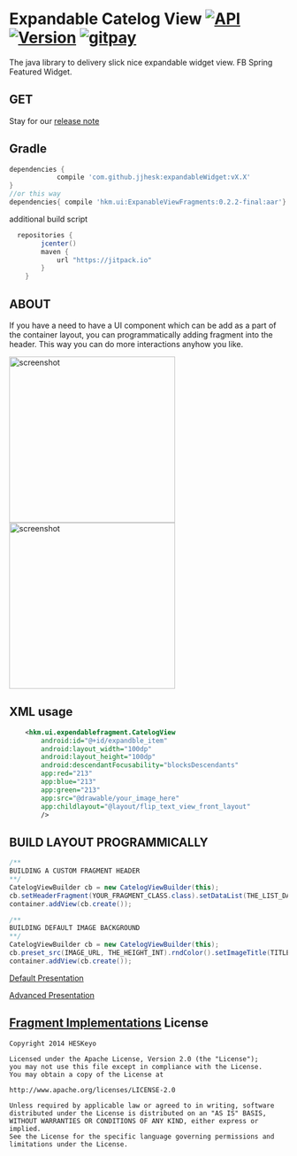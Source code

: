 Expandable Catelog View [![API](https://img.shields.io/badge/API-17%2B-brightgreen.svg?style=flat)](https://android-arsenal.com/api?level=17)[![Version](https://img.shields.io/github/tag/jjhesk/expandableWidget.svg?label=maven)](https://jitpack.io/#jjhesk/expandableWidget/v0.2) [![gitpay](http://fc07.deviantart.net/fs70/f/2012/336/f/9/little_pixel_heart_by_tiny_bear-d5mtwiu.gif)](https://gratipay.com/jjhesk/)
========
The java library to delivery slick nice expandable widget view. FB Spring Featured Widget.

GET
------
Stay for our [release note](https://github.com/jjhesk/expandableWidget/releases)

Gradle
------

```gradle
dependencies {
	        compile 'com.github.jjhesk:expandableWidget:vX.X'
}
//or this way
dependencies{ compile 'hkm.ui:ExpanableViewFragments:0.2.2-final:aar'}
```
additional build script
```gradle
  repositories {
        jcenter()
        maven {
            url "https://jitpack.io"
        }
    }
```

ABOUT
------
If you have a need to have a UI component which can be add as a part of the container layout, you can programmatically adding fragment into the header. This way you can do more interactions anyhow you like.

<img src="https://raw.github.com/jjhesk/expandableWidget/master/art/device-2015-03-02-101454.png" alt="screenshot" width="300px" height="auto" />
<img src="https://raw.github.com/jjhesk/expandableWidget/master/art/device-view.png" alt="screenshot" width="300px" height="auto" />

XML usage
------

```xml
    <hkm.ui.expendablefragment.CatelogView
        android:id="@+id/expandble_item"
        android:layout_width="100dp"
        android:layout_height="100dp"
        android:descendantFocusability="blocksDescendants"
        app:red="213"
        app:blue="213"
        app:green="213"
        app:src="@drawable/your_image_here"
        app:childlayout="@layout/flip_text_view_front_layout"
        />
```

BUILD LAYOUT PROGRAMMICALLY
------


```java
/**
BUILDING A CUSTOM FRAGMENT HEADER
**/
CatelogViewBuilder cb = new CatelogViewBuilder(this);
cb.setHeaderFragment(YOUR_FRAGMENT_CLASS.class).setDataList(THE_LIST_DATA_BINDING).setFragmentHeight(RES_ID_OF_DIMENSION);
container.addView(cb.create());

/**
BUILDING DEFAULT IMAGE BACKGROUND
**/
CatelogViewBuilder cb = new CatelogViewBuilder(this);
cb.preset_src(IMAGE_URL, THE_HEIGHT_INT).rndColor().setImageTitle(TITLE_STRING).setDataList(bb);
container.addView(cb.create());
```

[Default Presentation](https://github.com/jjhesk/expandableWidget/wiki#default-sample-code)

[Advanced Presentation](https://github.com/jjhesk/expandableWidget/wiki#advanced-sample-code)

[Fragment Implementations](https://github.com/jjhesk/expandableWidget/wiki#advanced-sample-code)
License
----------

```
Copyright 2014 HESKeyo

Licensed under the Apache License, Version 2.0 (the "License");
you may not use this file except in compliance with the License.
You may obtain a copy of the License at

http://www.apache.org/licenses/LICENSE-2.0

Unless required by applicable law or agreed to in writing, software
distributed under the License is distributed on an "AS IS" BASIS,
WITHOUT WARRANTIES OR CONDITIONS OF ANY KIND, either express or implied.
See the License for the specific language governing permissions and
limitations under the License.
```
